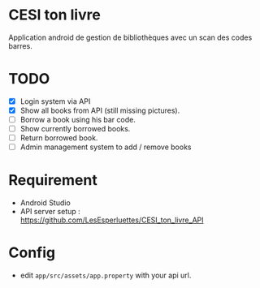 # CESI ton livre
Application android de gestion de bibliothèques avec un scan des codes barres.

# TODO
- [x] Login system via API
- [x] Show all books from API (still missing pictures).
- [ ] Borrow a book using his bar code.
- [ ] Show currently borrowed books.
- [ ] Return borrowed book.
- [ ] Admin management system to add / remove books

# Requirement
* Android Studio
* API server setup : https://github.com/LesEsperluettes/CESI_ton_livre_API

# Config
* edit `app/src/assets/app.property` with your api url.
